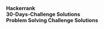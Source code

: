 <b font=50>Hackerrank <br>
<b>30-Days-Challenge Solutions<br>
<b>Problem Solving Challenge Solutions
